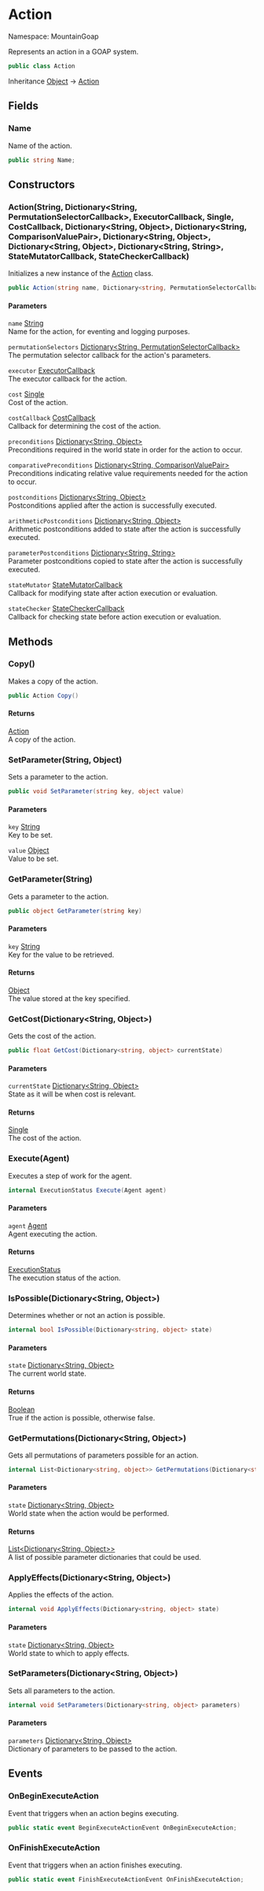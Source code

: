 # Action

Namespace: MountainGoap

Represents an action in a GOAP system.

```csharp
public class Action
```

Inheritance [Object](https://docs.microsoft.com/en-us/dotnet/api/system.object) → [Action](./mountaingoap.action.md)

## Fields

### **Name**

Name of the action.

```csharp
public string Name;
```

## Constructors

### **Action(String, Dictionary&lt;String, PermutationSelectorCallback&gt;, ExecutorCallback, Single, CostCallback, Dictionary&lt;String, Object&gt;, Dictionary&lt;String, ComparisonValuePair&gt;, Dictionary&lt;String, Object&gt;, Dictionary&lt;String, Object&gt;, Dictionary&lt;String, String&gt;, StateMutatorCallback, StateCheckerCallback)**

Initializes a new instance of the [Action](./mountaingoap.action.md) class.

```csharp
public Action(string name, Dictionary<string, PermutationSelectorCallback> permutationSelectors, ExecutorCallback executor, float cost, CostCallback costCallback, Dictionary<string, object> preconditions, Dictionary<string, ComparisonValuePair> comparativePreconditions, Dictionary<string, object> postconditions, Dictionary<string, object> arithmeticPostconditions, Dictionary<string, string> parameterPostconditions, StateMutatorCallback stateMutator, StateCheckerCallback stateChecker)
```

#### Parameters

`name` [String](https://docs.microsoft.com/en-us/dotnet/api/system.string)<br>
Name for the action, for eventing and logging purposes.

`permutationSelectors` [Dictionary&lt;String, PermutationSelectorCallback&gt;](https://docs.microsoft.com/en-us/dotnet/api/system.collections.generic.dictionary-2)<br>
The permutation selector callback for the action's parameters.

`executor` [ExecutorCallback](./mountaingoap.executorcallback.md)<br>
The executor callback for the action.

`cost` [Single](https://docs.microsoft.com/en-us/dotnet/api/system.single)<br>
Cost of the action.

`costCallback` [CostCallback](./mountaingoap.costcallback.md)<br>
Callback for determining the cost of the action.

`preconditions` [Dictionary&lt;String, Object&gt;](https://docs.microsoft.com/en-us/dotnet/api/system.collections.generic.dictionary-2)<br>
Preconditions required in the world state in order for the action to occur.

`comparativePreconditions` [Dictionary&lt;String, ComparisonValuePair&gt;](https://docs.microsoft.com/en-us/dotnet/api/system.collections.generic.dictionary-2)<br>
Preconditions indicating relative value requirements needed for the action to occur.

`postconditions` [Dictionary&lt;String, Object&gt;](https://docs.microsoft.com/en-us/dotnet/api/system.collections.generic.dictionary-2)<br>
Postconditions applied after the action is successfully executed.

`arithmeticPostconditions` [Dictionary&lt;String, Object&gt;](https://docs.microsoft.com/en-us/dotnet/api/system.collections.generic.dictionary-2)<br>
Arithmetic postconditions added to state after the action is successfully executed.

`parameterPostconditions` [Dictionary&lt;String, String&gt;](https://docs.microsoft.com/en-us/dotnet/api/system.collections.generic.dictionary-2)<br>
Parameter postconditions copied to state after the action is successfully executed.

`stateMutator` [StateMutatorCallback](./mountaingoap.statemutatorcallback.md)<br>
Callback for modifying state after action execution or evaluation.

`stateChecker` [StateCheckerCallback](./mountaingoap.statecheckercallback.md)<br>
Callback for checking state before action execution or evaluation.

## Methods

### **Copy()**

Makes a copy of the action.

```csharp
public Action Copy()
```

#### Returns

[Action](./mountaingoap.action.md)<br>
A copy of the action.

### **SetParameter(String, Object)**

Sets a parameter to the action.

```csharp
public void SetParameter(string key, object value)
```

#### Parameters

`key` [String](https://docs.microsoft.com/en-us/dotnet/api/system.string)<br>
Key to be set.

`value` [Object](https://docs.microsoft.com/en-us/dotnet/api/system.object)<br>
Value to be set.

### **GetParameter(String)**

Gets a parameter to the action.

```csharp
public object GetParameter(string key)
```

#### Parameters

`key` [String](https://docs.microsoft.com/en-us/dotnet/api/system.string)<br>
Key for the value to be retrieved.

#### Returns

[Object](https://docs.microsoft.com/en-us/dotnet/api/system.object)<br>
The value stored at the key specified.

### **GetCost(Dictionary&lt;String, Object&gt;)**

Gets the cost of the action.

```csharp
public float GetCost(Dictionary<string, object> currentState)
```

#### Parameters

`currentState` [Dictionary&lt;String, Object&gt;](https://docs.microsoft.com/en-us/dotnet/api/system.collections.generic.dictionary-2)<br>
State as it will be when cost is relevant.

#### Returns

[Single](https://docs.microsoft.com/en-us/dotnet/api/system.single)<br>
The cost of the action.

### **Execute(Agent)**

Executes a step of work for the agent.

```csharp
internal ExecutionStatus Execute(Agent agent)
```

#### Parameters

`agent` [Agent](./mountaingoap.agent.md)<br>
Agent executing the action.

#### Returns

[ExecutionStatus](./mountaingoap.executionstatus.md)<br>
The execution status of the action.

### **IsPossible(Dictionary&lt;String, Object&gt;)**

Determines whether or not an action is possible.

```csharp
internal bool IsPossible(Dictionary<string, object> state)
```

#### Parameters

`state` [Dictionary&lt;String, Object&gt;](https://docs.microsoft.com/en-us/dotnet/api/system.collections.generic.dictionary-2)<br>
The current world state.

#### Returns

[Boolean](https://docs.microsoft.com/en-us/dotnet/api/system.boolean)<br>
True if the action is possible, otherwise false.

### **GetPermutations(Dictionary&lt;String, Object&gt;)**

Gets all permutations of parameters possible for an action.

```csharp
internal List<Dictionary<string, object>> GetPermutations(Dictionary<string, object> state)
```

#### Parameters

`state` [Dictionary&lt;String, Object&gt;](https://docs.microsoft.com/en-us/dotnet/api/system.collections.generic.dictionary-2)<br>
World state when the action would be performed.

#### Returns

[List&lt;Dictionary&lt;String, Object&gt;&gt;](https://docs.microsoft.com/en-us/dotnet/api/system.collections.generic.list-1)<br>
A list of possible parameter dictionaries that could be used.

### **ApplyEffects(Dictionary&lt;String, Object&gt;)**

Applies the effects of the action.

```csharp
internal void ApplyEffects(Dictionary<string, object> state)
```

#### Parameters

`state` [Dictionary&lt;String, Object&gt;](https://docs.microsoft.com/en-us/dotnet/api/system.collections.generic.dictionary-2)<br>
World state to which to apply effects.

### **SetParameters(Dictionary&lt;String, Object&gt;)**

Sets all parameters to the action.

```csharp
internal void SetParameters(Dictionary<string, object> parameters)
```

#### Parameters

`parameters` [Dictionary&lt;String, Object&gt;](https://docs.microsoft.com/en-us/dotnet/api/system.collections.generic.dictionary-2)<br>
Dictionary of parameters to be passed to the action.

## Events

### **OnBeginExecuteAction**

Event that triggers when an action begins executing.

```csharp
public static event BeginExecuteActionEvent OnBeginExecuteAction;
```

### **OnFinishExecuteAction**

Event that triggers when an action finishes executing.

```csharp
public static event FinishExecuteActionEvent OnFinishExecuteAction;
```
